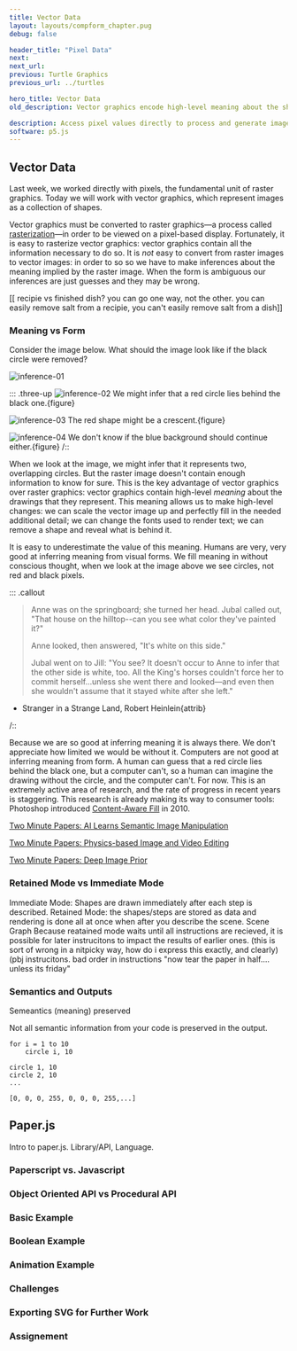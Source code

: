 ```yaml
---
title: Vector Data
layout: layouts/compform_chapter.pug
debug: false

header_title: "Pixel Data"
next:
next_url: 
previous: Turtle Graphics
previous_url: ../turtles

hero_title: Vector Data
old_description: Vector graphics encode high-level meaning about the shapes that make up a drawing allowing you to manipulate them in higher-level ways.

description: Access pixel values directly to process and generate images.
software: p5.js
---
```


## Vector Data

Last week, we worked directly with pixels, the fundamental unit of raster graphics. Today we will work with vector graphics, which represent images as a collection of shapes.

Vector graphics must be converted to raster graphics—a process called [rasterization](https://magcius.github.io/xplain/article/rast1.html)—in order to be viewed on a pixel-based display. Fortunately, it is easy to rasterize vector graphics: vector graphics contain all the information necessary to do so. It is _not_ easy to convert from raster images to vector images: in order to so so we have to make inferences about the meaning implied by the raster image. When the form is ambiguous our inferences are just guesses and they may be wrong. 

[[ recipie vs finished dish? you can go one way, not the other. you can easily remove salt from a recipie, you can't easily remove salt from a dish]]

### Meaning vs Form

Consider the image below. What should the image look like if the black circle were removed?

![inference-01](figures/inference-01.png)

::: .three-up
![inference-02](figures/inference-02.png)
We might infer that a red circle lies behind the black one.{figure}

![inference-03](figures/inference-03.png)
The red shape might be a crescent.{figure}

![inference-04](figures/inference-04.png)
We don't know if the blue background should continue either.{figure}
/::

When we look at the image, we might infer that it represents two, overlapping circles. But the raster image doesn't contain enough information to know for sure.
This is the key advantage of vector graphics over raster graphics: vector graphics contain high-level _meaning_ about the drawings that they represent. This meaning allows us to make high-level changes: we can scale the vector image up and perfectly fill in the needed additional detail; we can change the fonts used to render text; we can remove a shape and reveal what is behind it.

It is easy to underestimate the value of this meaning. Humans are very, very good at inferring meaning from visual forms. We fill meaning in without conscious thought, when we look at the image above we see circles, not red and black pixels. 

::: .callout

> Anne was on the springboard; she turned her head. Jubal called out, "That house on the hilltop--can you see what color they've painted it?"
>
> Anne looked, then answered, "It's white on this side."
>
> Jubal went on to Jill: "You see? It doesn't occur to Anne to infer that the other side is white, too. All the King's horses couldn't force her to commit herself...unless she went there and looked—and even then she wouldn't assume that it stayed white after she left."

- Stranger in a Strange Land, Robert Heinlein{attrib}

/::

Because we are so good at inferring meaning it is always there. We don't appreciate how limited we would be without it. Computers are not good at inferring meaning from form. A human can guess that a red circle lies behind the black one, but a computer can't, so a human can imagine the drawing without the circle, and the computer can't. For now. This is an extremely active area of research, and the rate of progress in recent years is staggering. This research is already making its way to consumer tools: Photoshop introduced [Content-Aware Fill](https://research.adobe.com/project/content-aware-fill/) in 2010.

[Two Minute Papers: AI Learns Semantic Image Manipulation](https://www.youtube.com/watch?v=XhH2Cc4thJw)

[Two Minute Papers: Physics-based Image and Video Editing](https://www.youtube.com/watch?v=bVGubOt_jLI)

[Two Minute Papers: Deep Image Prior](https://www.youtube.com/watch?v=_BPJFFkxSbw)





<!-- 
Describe the steps taken to make a drawing
Describe the shapes in the drawing
Describe the results of the steps -->


<!-- Droodles
Roger Price's Droodles were minimal cartoons that played with the ideas of inferred meaning and ambiguity. 

One of Prices's Droodles was used as the cover art for Frank Zappa's 1982 album _Ship Arriving Too Late to Save a Drowning Witch_.  -->

<!-- 
Semantics vs Form vs Syntax

"Colorless green ideas sleep furiously"
Noam Chomsky https://en.wikipedia.org/wiki/Colorless_green_ideas_sleep_furiously -->


### Retained Mode vs Immediate Mode
Immediate Mode: Shapes are drawn immediately after each step is described.
Retained Mode: the shapes/steps are stored as data and rendering is done all at once when after you describe the scene.
Scene Graph
Because reatained mode waits until all instructions are recieved, it is possible for later instrucitons to impact the results of earlier ones. (this is sort of wrong in a nitpicky way, how do i express this exactly, and clearly) (pbj instrucitons. bad order in instructions "now tear the paper in half.... unless its friday"

### Semantics and Outputs

Semeantics (meaning) preserved

Not all semantic information from your code is preserved in the output.

```
for i = 1 to 10
    circle i, 10
```

```
circle 1, 10
circle 2, 10
...
```

```
[0, 0, 0, 255, 0, 0, 0, 255,...]
```



## Paper.js

Intro to paper.js. Library/API, Language.


### Paperscript vs. Javascript

### Object Oriented API vs Procedural API


### Basic Example


### Boolean Example


### Animation Example

### Challenges

### Exporting SVG for Further Work


### Assignement
